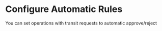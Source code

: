 # Configure Automatic Rules

You can set operations with transit requests to automatic approve/reject
